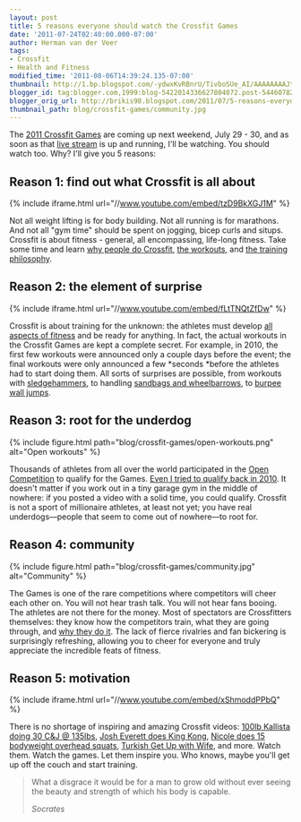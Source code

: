 ```yaml
---
layout: post
title: 5 reasons everyone should watch the Crossfit Games
date: '2011-07-24T02:40:00.000-07:00'
author: Herman van der Veer
tags:
- Crossfit
- Health and Fitness
modified_time: '2011-08-06T14:39:24.135-07:00'
thumbnail: http://1.bp.blogspot.com/-ydwxKvRBnrU/TivboSUe_AI/AAAAAAAAJtI/UzVFdKsACvA/s72-c/open-workouts.png
blogger_id: tag:blogger.com,1999:blog-5422014336627804072.post-5446078202021224493
blogger_orig_url: http://brikis98.blogspot.com/2011/07/5-reasons-everyone-should-watch.html
thumbnail_path: blog/crossfit-games/community.jpg
---
```


The [2011 Crossfit Games](http://games.crossfit.com/) are coming up next 
weekend, July 29 - 30, and as soon as that [live 
stream](http://games.crossfit.com/content/watch-live) is up and running, I'll 
be watching. You should watch too. Why? I'll give you 5 reasons: 

## Reason 1: find out what Crossfit is all about

{% include iframe.html url="//www.youtube.com/embed/tzD9BkXGJ1M" %}

Not all weight lifting is for body building. Not all running is for marathons. 
And not all "gym time" should be spent on jogging, bicep curls and situps. 
Crossfit is about fitness - general, all encompassing, life-long fitness. Take 
some time and learn [why people do 
Crossfit](https://www.ybrikman.com/writing/2008/12/16/tribute-to-crossfit/), [the 
workouts](http://crossfit.com/), and [the training 
philosophy](http://crossfitgeneration.typepad.com/cfgen/why-crossfit.html). 

## Reason 2: the element of surprise

{% include iframe.html url="//www.youtube.com/embed/fLtTNQtZfDw" %}

Crossfit is about training for the unknown: the athletes must develop [all 
aspects of fitness](http://library.crossfit.com/free/pdf/CFJ-trial.pdf) and be 
ready for anything. In fact, the actual workouts in the Crossfit Games are 
kept a complete secret. For example, in 2010, the first few workouts were 
announced only a couple days before the event; the final workouts were only 
announced a few *seconds *before the athletes had to start doing them. All 
sorts of surprises are possible, from workouts with 
[sledgehammers](http://www.youtube.com/watch?v=VGvpSU18ceg), to handling 
[sandbags and wheelbarrows](http://www.youtube.com/watch?v=kA1u8ujUh-Q), to 
[burpee wall 
jumps](http://www.youtube.com/watch?v=zQ_AkdXgVC8&amp;feature=related). 

##  Reason 3: root for the underdog

{% include figure.html path="blog/crossfit-games/open-workouts.png" alt="Open workouts" %}

Thousands of athletes from all over the world participated in the [Open 
Competition](http://games.crossfit.com/content/open-summary) to qualify for 
the Games. [Even I tried to qualify back in 
2010](https://www.ybrikman.com/writing/2010/03/28/2010-crossfit-games-northern-california/). 
It doesn't matter if you work out in a tiny garage gym in the middle of 
nowhere: if you posted a video with a solid time, you could qualify. Crossfit 
is not a sport of millionaire athletes, at least not yet; you have real 
underdogs&mdash;people that seem to come out of nowhere&mdash;to root for. 

## Reason 4: community

{% include figure.html path="blog/crossfit-games/community.jpg" alt="Community" %}

The Games is one of the rare competitions where competitors will cheer each 
other on. You will not hear trash talk. You will not hear fans booing. The 
athletes are not there for the money. Most of spectators are Crossfitters 
themselves: they know how the competitors train, what they are going through, 
and [why they do 
it](http://games2009.crossfit.com/thegames/a-spectator-explains-why-he-crossfits.html). 
The lack of fierce rivalries and fan bickering is surprisingly refreshing, 
allowing you to cheer for everyone and truly appreciate the incredible feats 
of fitness. 

## Reason 5: motivation

{% include iframe.html url="//www.youtube.com/embed/xShmoddPPbQ" %}

There is no shortage of inspiring and amazing Crossfit videos: [100lb Kallista 
doing 30 C&amp;J @ 
135lbs](http://media.crossfit.com/cf-video/CrossFitGames08_KallistaCJFinals.mov), 
[Josh Everett does King Kong](http://www.youtube.com/watch?v=YYay78n1dgE), 
[Nicole does 15 bodyweight overhead 
squats](http://www.youtube.com/watch?v=wjuULPqI-WY), [Turkish Get Up with 
Wife](http://www.youtube.com/watch?v=uDQUlshxO_8), and more. Watch them. Watch 
the games. Let them inspire you. Who knows, maybe you'll get up off the couch 
and start training. 

<blockquote>
  <p>
    What a disgrace it would be for a man to grow old without ever seeing the 
    beauty and strength of which his body is capable.
  </p>
  <cite>Socrates</cite>
</blockquote> 
